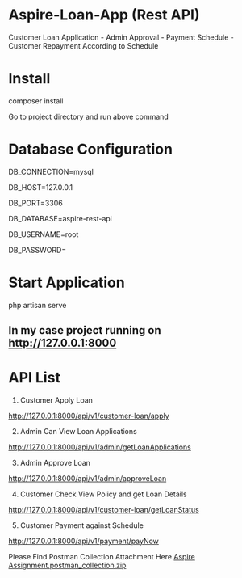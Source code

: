 # Aspire-Loan-App (Rest API)
Customer Loan Application - Admin Approval - Payment Schedule - Customer Repayment According to Schedule

# Install
composer install

Go to project directory and run above command 

# Database Configuration

DB_CONNECTION=mysql

DB_HOST=127.0.0.1

DB_PORT=3306

DB_DATABASE=aspire-rest-api

DB_USERNAME=root

DB_PASSWORD=

# Start Application
php artisan serve

In my case project running on http://127.0.0.1:8000
--------------------------------------------------------------------------------------------------------------------------------------------------------------------

# API List 

1) Customer Apply Loan

http://127.0.0.1:8000/api/v1/customer-loan/apply


2) Admin Can View Loan Applications

http://127.0.0.1:8000/api/v1/admin/getLoanApplications


3) Admin Approve Loan

http://127.0.0.1:8000/api/v1/admin/approveLoan


4) Customer Check View Policy and get Loan Details

http://127.0.0.1:8000/api/v1/customer-loan/getLoanStatus


5) Customer Payment against Schedule

http://127.0.0.1:8000/api/v1/payment/payNow



Please Find Postman Collection Attachment Here [Aspire Assignment.postman_collection.zip](https://github.com/RiyazPatwegar/Aspire-Loan-App/files/9439474/Aspire.Assignment.postman_collection.zip)

